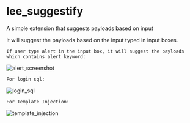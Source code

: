 # lee_suggestify
A simple extension that suggests payloads based on input

It will suggest the payloads based on the input typed in input boxes. 

	If user type alert in the input box, it will suggest the payloads which contains alert keyword:
![alert_screenshot](https://user-images.githubusercontent.com/51740389/213888672-9ae37f0f-849b-4fcc-852a-b3f3c3b8c3f1.png)

	For login sql:
  ![login_sql](https://user-images.githubusercontent.com/51740389/213888761-b99457f5-9cb8-45c0-b21e-a23bee89cece.png)
	
	For Template Injection:
  ![template_injection](https://user-images.githubusercontent.com/51740389/213888783-6875e486-f22e-4b88-86dd-a37faae20bb0.png)
